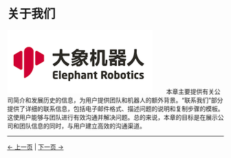 # 关于我们
![logo](../resources/9-AboutUs/logo.png)
&emsp;&emsp;本章主要提供有关公司简介和发展历史的信息，为用户提供团队和机器人的额外背景。“联系我们”部分提供了详细的联系信息，包括电子邮件格式、描述问题的说明和复制步骤的模板。这使用户能够与团队进行有效沟通并解决问题。总的来说，本章的目标是在展示公司和团队信息的同时，与用户建立高效的沟通渠道。

---
[← 上一页](../8-FilesDownload/8-FilesDownload.md) | [下一页 →](./9.1-company.md) 